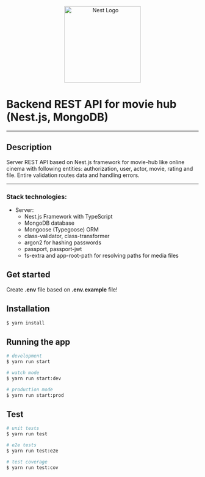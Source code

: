 <p align="center">
  <a href="http://nestjs.com/" target="blank"><img src="https://nestjs.com/img/logo-small.svg" width="200" alt="Nest Logo" /></a>
</p>

[circleci-image]: https://img.shields.io/circleci/build/github/nestjs/nest/master?token=abc123def456
[circleci-url]: https://circleci.com/gh/nestjs/nest


# Backend REST API for movie hub (Nest.js, MongoDB)

---

## Description

Server REST API based on Nest.js framework for movie-hub like online cinema with following 
entities: authorization, user, actor, movie, rating and file. Entire validation routes data
and handling errors.

---

### Stack technologies:
* Server:
    - Nest.js Framework with TypeScript
    - MongoDB database
    - Mongoose (Typegoose) ORM
    - class-validator, class-transformer
    - argon2 for hashing passwords
    - passport, passport-jwt
    - fs-extra and app-root-path for resolving paths for media files

## Get started

Create **.env** file based on **.env.example** file!


## Installation

```bash
$ yarn install
```

## Running the app

```bash
# development
$ yarn run start

# watch mode
$ yarn run start:dev

# production mode
$ yarn run start:prod
```

## Test

```bash
# unit tests
$ yarn run test

# e2e tests
$ yarn run test:e2e

# test coverage
$ yarn run test:cov
```
